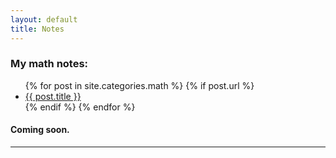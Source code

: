 ```yaml
---
layout: default
title: Notes
---
```

<h3>My math notes:</h3>

<ul>
  {% for post in site.categories.math %}
    {% if post.url %}
        <li><a href="{{ post.url }}">{{ post.title }}</a></li>
    {% endif %}
  {% endfor %}
</ul>

#### Coming soon.


---